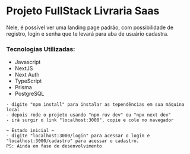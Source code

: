 # Projeto FullStack Livraria Saas
<p>Nele, é possível ver uma landing page padrão, com possibilidade de registro, login e senha que te levará para aba de usuário cadastra.</p>

### Tecnologias Utilizadas:
- Javascript
- NextJS
- Next Auth
- TypeScript
- Prisma
- PostgreSQL

```
- digite "npm install" para instalar as tependências em sua máquina local
- depois rode o projeto usando "npm ruv dev" ou "npx next dev"
- irá surgir o link "localhost:3000", copie e cole no navegador

~ Estado inicial ~
- digite "localhost:3000/login" para acessar o login e "localhost:3000/cadastro" para acessar o cadastro.
PS: Ainda em fase de desenvolvimento
```
